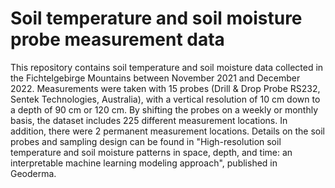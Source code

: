 # Soil temperature and soil moisture probe measurement data
This repository contains soil temperature and soil moisture data collected in the Fichtelgebirge Mountains between November 2021 and December 2022. Measurements were taken with 15 probes (Drill & Drop Probe RS232, Sentek Technologies, Australia), with a vertical resolution of 10 cm down to a depth of 90 cm or 120 cm. By shifting the probes on a weekly or monthly basis, the dataset includes 225 different measurement locations. In addition, there were 2 permanent measurement locations.
Details on the soil probes and sampling design can be found in "High-resolution soil temperature and soil moisture patterns in space, depth, and time: an interpretable machine learning modeling approach", published in Geoderma.
